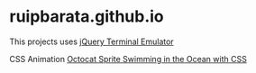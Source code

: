 # ruipbarata.github.io

This projects uses [jQuery Terminal Emulator](https://terminal.jcubic.pl/)

CSS Animation [Octocat Sprite Swimming in the Ocean with CSS](https://codepen.io/codypearce/pen/VwYOGzq/)